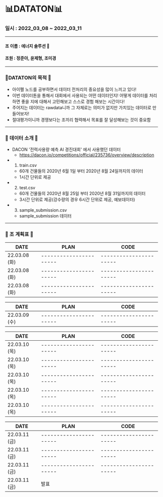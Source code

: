 # 📊DATATON📊
### 일시 : 2022_03_08 ~ 2022_03_11
----------------------------------------------------------------
#### 조 이름 : 에너지 솔루션 🔋
#### 조원 : 정준아, 윤제형, 조미경
----------------------------------------------------------------
### 🌟DATATON의 목적 🌟
- 아이펠 노드를 공부하면서 데이터 전처리의 중요성을 많이 느끼고 있다! 
- 이번 데이터톤을 통해서 대회에서 사용되는 어떤 데이터인지! 어떻게 데이터를 처리하면 좋을 지에 대해서 고민해보고 스스로 경험 해보는 시간이다!
- 주어지는 데이터는 rawdata니까 그 자체로는 의미가 없지만 가치있는 데이터로 만들어보자!
- 절대평가이니까 경쟁보다는 조끼리 협력해서 목표를 잘 달성해보는 것이 중요함
----------------------------------------------------------------
### 📝 데이터 소개 📝
- DACON '전력사용량 예측 AI 경진대회' 에서 사용했던 데이터
  - https://dacon.io/competitions/official/235736/overview/description
- 1. train.csv
  - 60개 건물들의 2020년 6월 1일 부터 2020년 8월 24일까지의 데이터 
  - 1시간 단위로 제공
- 2. test.csv
  - 60개 건물들의 2020년 8월 25일 부터 2020년 8월 31일까지의 데이터
  - 3시간 단위로 제공(강수량의 경우 6시간 단위로 제공, 예보데이터)
- 3. sample_submission.csv
  - sample_submission 데이터 
----------------------------------------------------------------
### 📅 조 계획표 📅 
| DATE | PLAN | CODE |
| --------- | ---------------------- | ---------------------- |
| 22.03.08 (화) | ---------------------- | ---------------------- |
| 22.03.08 (화) | ---------------------- | ---------------------- |
| 22.03.08 (화) | ---------------------- | ---------------------- |

| DATE | PLAN | CODE |
| --------- | ---------------------- | ---------------------- |
| 22.03.09 (수) | ---------------------- | ---------------------- |

| DATE | PLAN | CODE |
| --------- | ---------------------- | ---------------------- |
| 22.03.10 (목) | ---------------------- | ---------------------- |
| 22.03.10 (목) | ---------------------- | ---------------------- |
| 22.03.10 (목) | ---------------------- | ---------------------- |
| 22.03.10 (목) | ---------------------- | ---------------------- |
| 22.03.10 (목) | ---------------------- | ---------------------- |

| DATE | PLAN | CODE |
| --------- | ---------------------- | ---------------------- |
| 22.03.11 (금) | ---------------------- | ---------------------- |
| 22.03.11 (금) | ---------------------- | ---------------------- |
| 22.03.11 (금) | ---------------------- | ---------------------- |
| 22.03.11 (금) | 발표 |  |
